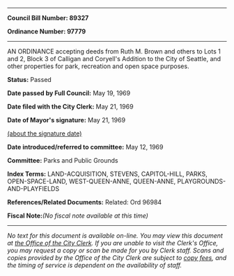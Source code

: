

********

**Council Bill Number: 89327**
   
**Ordinance Number: 97779**
********

 AN ORDINANCE accepting deeds from Ruth M. Brown and others to Lots 1 and 2, Block 3 of Calligan and Coryell's Addition to the City of Seattle, and other properties for park, recreation and open space purposes.

**Status:** Passed
   
**Date passed by Full Council:** May 19, 1969
   
**Date filed with the City Clerk:** May 21, 1969
   
**Date of Mayor's signature:** May 21, 1969
   
[(about the signature date)](/~public/approvaldate.htm)
   
   
   
**Date introduced/referred to committee:** May 12, 1969
   
**Committee:** Parks and Public Grounds
   
   
**Index Terms:** LAND-ACQUISITION, STEVENS, CAPITOL-HILL, PARKS, OPEN-SPACE-LAND, WEST-QUEEN-ANNE, QUEEN-ANNE, PLAYGROUNDS-AND-PLAYFIELDS

**References/Related Documents:** Related: Ord 96984

**Fiscal Note:**_(No fiscal note available at this time)_
********

_No text for this document is available on-line. You may view this document at [the Office of the City Clerk](http://www.seattle.gov/leg/clerk/contactUs.htm). If you are unable to visit the Clerk's Office, you may request a copy or scan be made for you by Clerk staff. Scans and copies provided by the Office of the City Clerk are subject to [copy fees](http://clerk.seattle.gov/~public/clerkfees.htm), and the timing of service is dependent on the availability of staff._

